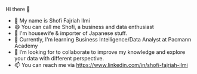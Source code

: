 Hi there 👋

- 🔭 My name is Shofi Fajriah Ilmi
- 😄 You can call me Shofi, a business and data enthusiast
- :house_with_garden: I'm housewife & importer of Japanese stuff. 
- 🌱 Currently, I'm learning Business Intelligence/Data Analyst at Pacmann Academy
- 🤔 I’m looking for to collaborate to improve my knowledge and explore your data with different perspective.
- 📫 You can reach me via https://www.linkedin.com/in/shofi-fajriah-ilmi

